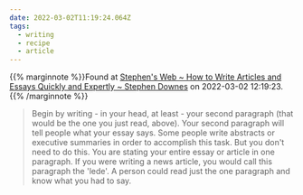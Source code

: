 ```yaml
---
date: 2022-03-02T11:19:24.064Z
tags:
  - writing
  - recipe
  - article
---
```

{{% marginnote %}}Found at [Stephen's Web ~ How to Write Articles and Essays Quickly and Expertly ~ Stephen Downes](https://www.downes.ca/post/38526) on 2022-03-02 12:19:23.{{% /marginnote %}}

> Begin by writing - in your head, at least - your second paragraph (that would be the one you just read, above). Your second paragraph will tell people what your essay says. Some people write abstracts or executive summaries in order to accomplish this task. But you don't need to do this. You are stating your entire essay or article in one paragraph. If you were writing a news article, you would call this paragraph the 'lede'. A person could read just the one paragraph and know what you had to say.

